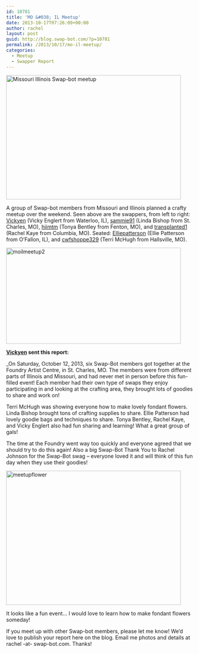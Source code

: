 ```yaml
---
id: 10781
title: 'MO &#038; IL Meetup'
date: 2013-10-17T07:26:09+00:00
author: rachel
layout: post
guid: http://blog.swap-bot.com/?p=10781
permalink: /2013/10/17/mo-il-meetup/
categories:
  - Meetup
  - Swapper Report
---
```

[<img src="http://blog.swap-bot.com/wp-content/uploads/2013/10/moilmeetup.jpg" alt="Missouri Illinois Swap-bot meetup" width="470" height="335" class="alignnone size-full wp-image-10782" />](http://blog.swap-bot.com/wp-content/uploads/2013/10/moilmeetup.jpg)

A group of Swap-bot members from Missouri and Illinois planned a crafty meetup over the weekend. Seen above are the swappers, from left to right: [Vickyen](http://www.swap-bot.com/user:Vickyen) (Vicky Englert from Waterloo, IL), [sammie91](http://www.swap-bot.com/user:sammie91) (Linda Bishop from St. Charles, MO), [hiimtm](http://www.swap-bot.com/user:hiimtm) (Tonya Bentley from Fenton, MO), and [transplanted1](http://www.swap-bot.com/user:transplanted1) (Rachel Kaye from Columbia, MO). Seated: [Elliepatterson](http://www.swap-bot.com/user:Elliepatterson) (Ellie Patterson from O’Fallon, IL), and [cwfshoppe329](http://www.swap-bot.com/user:cwfshoppe329) (Terri McHugh from Hallsville, MO).

<img src="http://blog.swap-bot.com/wp-content/uploads/2013/10/moilmeetup2.jpg" alt="moilmeetup2" width="470" height="259" class="alignnone size-full wp-image-10783" />

**[Vickyen](http://www.swap-bot.com/user:Vickyen) sent this report:**

_On Saturday, October 12, 2013, six Swap-Bot members got together at the Foundry Artist Centre, in St. Charles, MO. The members were from different parts of Illinois and Missouri, and had never met in person before this fun-filled event! Each member had their own type of swaps they enjoy participating in and looking at the crafting area, they brought lots of goodies to share and work on!</p> 

Terri McHugh was showing everyone how to make lovely fondant flowers. Linda Bishop brought tons of crafting supplies to share. Ellie Patterson had lovely goodie bags and techniques to share. Tonya Bentley, Rachel Kaye, and Vicky Englert also had fun sharing and learning! What a great group of gals!

The time at the Foundry went way too quickly and everyone agreed that we should try to do this again! Also a big Swap-Bot Thank You to Rachel Johnson for the Swap-Bot swag – everyone loved it and will think of this fun day when they use their goodies!</i>

<img src="http://blog.swap-bot.com/wp-content/uploads/2013/10/meetupflower.jpg" alt="meetupflower" width="470" height="362" class="alignnone size-full wp-image-10784" />

It looks like a fun event&#8230; I would love to learn how to make fondant flowers someday!

If you meet up with other Swap-bot members, please let me know! We&#8217;d love to publish your report here on the blog. Email me photos and details at rachel -at- swap-bot.com. Thanks!